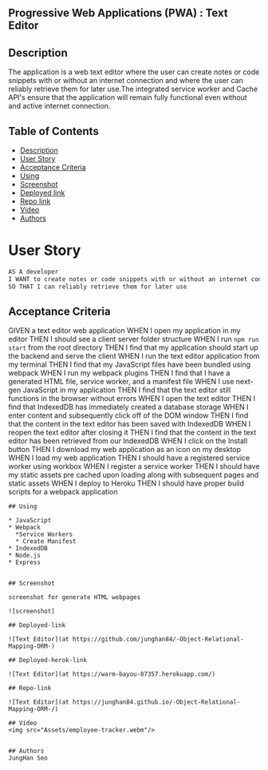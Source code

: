 ## Progressive Web Applications (PWA) : Text Editor

## Description
The application is a web text editor where the user can create notes or code snippets with or without an internet connection and where the user can reliably retrieve them for later use.The integrated service worker and Cache API's ensure that the application will remain fully functional even without and active internet connection.

## Table of Contents

- [Description](#description)
- [User Story](#user-story)
- [Acceptance Criteria](#acceptance-critegitia)
- [Using](#Using)
- [Screenshot](#screenshot)
- [Deployed link](#Deployed-link)
- [Repo link](#Repo-link)
- [Video](#Video)
- [Authors](#Authors)

# User Story

```md
AS A developer
I WANT to create notes or code snippets with or without an internet connection
SO THAT I can reliably retrieve them for later use
```

## Acceptance Criteria

GIVEN a text editor web application
WHEN I open my application in my editor
THEN I should see a client server folder structure
WHEN I run `npm run start` from the root directory
THEN I find that my application should start up the backend and serve the client
WHEN I run the text editor application from my terminal
THEN I find that my JavaScript files have been bundled using webpack
WHEN I run my webpack plugins
THEN I find that I have a generated HTML file, service worker, and a manifest file
WHEN I use next-gen JavaScript in my application
THEN I find that the text editor still functions in the browser without errors
WHEN I open the text editor
THEN I find that IndexedDB has immediately created a database storage
WHEN I enter content and subsequently click off of the DOM window
THEN I find that the content in the text editor has been saved with IndexedDB
WHEN I reopen the text editor after closing it
THEN I find that the content in the text editor has been retrieved from our IndexedDB
WHEN I click on the Install button
THEN I download my web application as an icon on my desktop
WHEN I load my web application
THEN I should have a registered service worker using workbox
WHEN I register a service worker
THEN I should have my static assets pre cached upon loading along with subsequent pages and static assets
WHEN I deploy to Heroku
THEN I should have proper build scripts for a webpack application
```
## Using

* JavaScript
* Webpack
  *Service Workers
  * Create Manifest
* IndexedDB
* Node.js
* Express


## Screenshot

screenshot for generate HTML webpages

![screenshot]

## Deployed-link

![Text Editor](at https://github.com/junghan84/-Object-Relational-Mapping-ORM-) 

## Deployed-herok-link

![Text Editor](at https://warm-bayou-87357.herokuapp.com/)

## Repo-link 

![Text Editor](at https://junghan84.github.io/-Object-Relational-Mapping-ORM-/) 

## Video
<img src="Assets/employee-tracker.webm"/>


## Authors
JungHan Seo